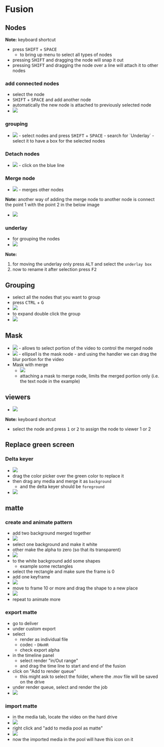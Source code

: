 # Fusion

## Nodes

<b>Note:</b> keyboard shortcut

- press <kbd>SHIFT</kbd> + <kbd>SPACE</kbd>
  - to bring up menu to select all types of nodes
- pressing <kbd>SHIFT</kbd> and dragging the node will snap it out
- pressing <kbd>SHIFT</kbd> and dragging the node over a line will attach it to other nodes

### add connected nodes

- select the node
- <kbd>SHIFT</kbd> + <kbd>SPACE</kbd> and add another node
- automatically the new node is attached to previously selected node
- <img src="./images/connect-nodes.png" />

### grouping

- <img src="./images/group-nodes.png" />
    - select nodes and press <kbd>SHIFT</kbd> + <kbd>SPACE</kbd>
    - search for `Underlay`
    - select it to have a box for the selected nodes

### Detach nodes

- <img src="./images/detach-nodes.png" />
    - click on the blue line

### Merge node

- <img src="./images/merge-node.png" />
    - merges other nodes

<b>Note:</b> another way of adding the merge node to another node is connect the point 1 with the point 2 in the below image

- <img src="./images/add-merge-node-by-connecting-dots.png" />

### underlay

- for grouping the nodes
- <img src="./images/underlay_example.png" />

<b>Note:</b>

1. for moving the underlay only press <kbd>ALT</kbd> and select the `underlay box`
2. now to rename it after selection press <kbd>F2</kbd>

## Grouping

- select all the nodes that you want to group
- press <kbd>CTRL</kbd> + <kbd>G</kbd>
- <img src="./images/group-nodes-shortcut.png" />
- to expand double click the group
- <img src="./images/expand-group-nodes.png" />

## Mask

- <img src="./images/intro-to-mask.png" />
    - allows to select portion of the video to control the merged node
- <img src="./images/mask-node-and-drag-mask.png" />
    - ellipse1 is the mask node 
    - and using the handler we can drag the blur portion for the video
- Mask with merge
  - <img src="./images/mask-node-with-merge-text-node.png" />
  - attaching a mask to merge node, limits the merged portion only (i.e. the text node in the example)

## viewers

- <img src="./images/viewer-example.png" />

<b>Note:</b> keyboard shortcut

- select the node and press <kbd>1</kbd> or <kbd>2</kbd> to assign the node to viewer 1 or 2

## Replace green screen

### Delta keyer

- <img src="./images/delta-keyer-to-replace-green-screen.png" />
- drag the color picker over the green color to replace it
- then drag any media and merge it as `background`
  - and the delta keyer should be `foreground`
- <img src="./images/connection-for-delta-keyer-and-media.png" />

## matte

### create and animate pattern

- add two background merged together
- <img src="./images/create-pattern-fusion.png" />
- select one background and make it white
- other make the alpha to zero (so that its transparent)
- <img src="./images/pattern-fusion-property.png" />
- to the white background add some shapes
  - example some rectangles
- select the rectangle and make sure the frame is 0
- add one keyframe
- <img src="./images/add-keyframe-pattern-fusion.png" />
- move to frame 10 or more and drag the shape to a new place
- <img src="./images/move-pattern-to-animate-fusion.png" />
- repeat to animate more

### export matte

- go to deliver
- under custom export
- select
  - render as individual file
  - codec - `DNxHR`
  - check export alpha
- in the timeline panel
  - select render "in/Out range"
  - and drag the time line to start and end of the fusion
- click on "Add to render queue"
  - this might ask to select the folder, where the .mov file will be saved on the drive
- under render queue, select and render the job
- <img src="./images/export-matte-fusion.png" />

### import matte

- in the media tab, locate the video on the hard drive
- <img src="./images/import-video-as-matte.png" />
- right click and "add to media pool as matte"
- <img src="./images/imported-video-as-matte.png" />
- now the imported media in the pool will have this icon on it

